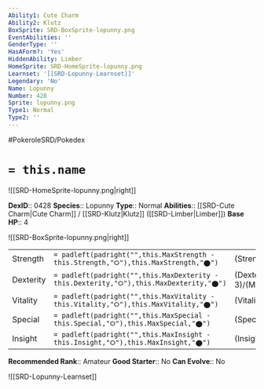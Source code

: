 ```yaml
---
Ability1: Cute Charm
Ability2: Klutz
BoxSprite: SRD-BoxSprite-lopunny.png
EventAbilities: ''
GenderType: ''
HasAForm?: 'Yes'
HiddenAbility: Limber
HomeSprite: SRD-HomeSprite-lopunny.png
Learnset: '[[SRD-Lopunny-Learnset]]'
Legendary: 'No'
Name: Lopunny
Number: 428
Sprite: lopunny.png
Type1: Normal
Type2: ''
---
```


#PokeroleSRD/Pokedex

# `= this.name`

![[SRD-HomeSprite-lopunny.png|right]]

**DexID**:: 0428
**Species**:: Lopunny
**Type**:: Normal
**Abilities**:: [[SRD-Cute Charm|Cute Charm]] / [[SRD-Klutz|Klutz]] ([[SRD-Limber|Limber]])
**Base HP**:: 4

![[SRD-BoxSprite-lopunny.png|right]]

|           |                                                                                        |                                          |
| --------- | -------------------------------------------------------------------------------------- | ---------------------------------------- |
| Strength  | `= padleft(padright("",this.MaxStrength - this.Strength,"⭘"),this.MaxStrength,"⬤")`    | (Strength::2)/(MaxStrength::5)   |
| Dexterity | `= padleft(padright("",this.MaxDexterity - this.Dexterity,"⭘"),this.MaxDexterity,"⬤")` | (Dexterity:: 3)/(MaxDexterity::6) |
| Vitality  | `= padleft(padright("",this.MaxVitality - this.Vitality,"⭘"),this.MaxVitality,"⬤")`    | (Vitality::2)/(MaxVitality::5)   |
| Special   | `= padleft(padright("",this.MaxSpecial - this.Special,"⭘"),this.MaxSpecial,"⬤")`       | (Special::2)/(MaxSpecial::4)     |
| Insight   | `= padleft(padright("",this.MaxInsight - this.Insight,"⭘"),this.MaxInsight,"⬤")`       | (Insight::3)/(MaxInsight::6)     |

**Recommended Rank**:: Amateur
**Good Starter**:: No
**Can Evolve**:: No

![[SRD-Lopunny-Learnset]]
